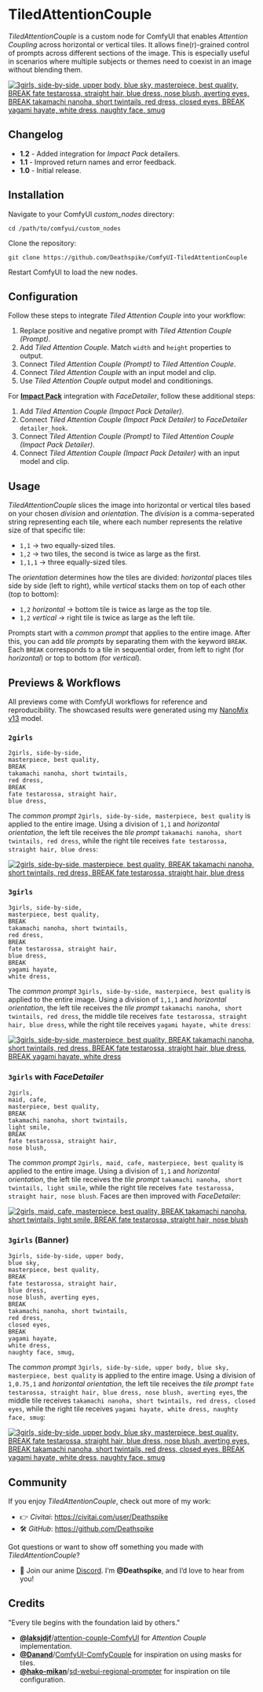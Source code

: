 # TiledAttentionCouple

_TiledAttentionCouple_ is a custom node for ComfyUI that enables _Attention Coupling_ across horizontal or vertical tiles. It allows fine(r)-grained control of prompts across different sections of the image. This is especially useful in scenarios where multiple subjects or themes need to coexist in an image without blending them.

[![3girls, side-by-side, upper body, blue sky, masterpiece, best quality, BREAK fate testarossa, straight hair, blue dress, nose blush, averting eyes, BREAK takamachi nanoha, short twintails, red dress, closed eyes, BREAK yagami hayate, white dress, naughty face, smug](previews/banner.png)](workflows/banner.json)

## Changelog

- **1.2** - Added integration for _Impact Pack_ detailers.
- **1.1** - Improved return names and error feedback.
- **1.0** - Initial release.

## Installation

Navigate to your ComfyUI _custom_nodes_ directory:

    cd /path/to/comfyui/custom_nodes

Clone the repository:

    git clone https://github.com/Deathspike/ComfyUI-TiledAttentionCouple

Restart ComfyUI to load the new nodes.

## Configuration

Follow these steps to integrate _Tiled Attention Couple_ into your workflow:

1. Replace positive and negative prompt with _Tiled Attention Couple (Prompt)_.
2. Add _Tiled Attention Couple_. Match `width` and `height` properties to output.
3. Connect _Tiled Attention Couple (Prompt)_ to _Tiled Attention Couple_.
4. Connect _Tiled Attention Couple_ with an input model and clip.
5. Use _Tiled Attention Couple_ output model and conditionings.

For [**Impact Pack**](https://github.com/ltdrdata/ComfyUI-Impact-Pack) integration with _FaceDetailer_, follow these additional steps:

1. Add _Tiled Attention Couple (Impact Pack Detailer)_.
2. Connect _Tiled Attention Couple (Impact Pack Detailer)_ to _FaceDetailer_ `detailer_hook`.
3. Connect _Tiled Attention Couple (Prompt)_ to _Tiled Attention Couple (Impact Pack Detailer)_.
4. Connect _Tiled Attention Couple (Impact Pack Detailer)_ with an input model and clip.

## Usage

_TiledAttentionCouple_ slices the image into horizontal or vertical tiles based on your chosen _division_ and _orientation_. The _division_ is a comma-seperated string representing each tile, where each number represents the relative size of that specific tile:

* `1,1` → two equally-sized tiles.
* `1,2` → two tiles, the second is twice as large as the first.
* `1,1,1` → three equally-sized tiles.

The _orientation_ determines how the tiles are divided: _horizontal_ places tiles side by side (left to right), while _vertical_ stacks them on top of each other (top to bottom):

* `1,2` _horizontal_ → bottom tile is twice as large as the top tile.
* `1,2` _vertical_ → right tile is twice as large as the left tile.

Prompts start with a _common prompt_ that applies to the entire image. After this, you can add _tile prompts_ by separating them with the keyword `BREAK`. Each `BREAK` corresponds to a tile in sequential order, from left to right (for _horizontal_) or top to bottom (for _vertical_).

## Previews & Workflows

All previews come with ComfyUI workflows for reference and reproducibility. The showcased results were generated using my [NanoMix v13](https://civitai.com/models/932505/nanomix-multiverse-remix?modelVersionId=1765702) model.

### `2girls`

    2girls, side-by-side,
    masterpiece, best quality,
    BREAK
    takamachi nanoha, short twintails, 
    red dress,
    BREAK
    fate testarossa, straight hair, 
    blue dress,

The _common prompt_ `2girls, side-by-side, masterpiece, best quality` is applied to the entire image. Using a division of `1,1` and _horizontal orientation_, the left tile receives the _tile prompt_ `takamachi nanoha, short twintails, red dress`, while the right tile receives `fate testarossa, straight hair, blue dress`:

[![2girls, side-by-side, masterpiece, best quality, BREAK takamachi nanoha, short twintails, red dress, BREAK fate testarossa, straight hair, blue dress](previews/nanoha-fate.png)](workflows/nanoha-fate.json)

### `3girls`

    3girls, side-by-side,
    masterpiece, best quality,
    BREAK
    takamachi nanoha, short twintails, 
    red dress,
    BREAK
    fate testarossa, straight hair, 
    blue dress,
    BREAK
    yagami hayate, 
    white dress, 

The _common prompt_ `3girls, side-by-side, masterpiece, best quality` is applied to the entire image. Using a division of `1,1,1` and _horizontal orientation_, the left tile receives the _tile prompt_ `takamachi nanoha, short twintails, red dress`, the middle tile receives `fate testarossa, straight hair, blue dress`, while the right tile receives `yagami hayate, white dress`:

[![3girls, side-by-side, masterpiece, best quality, BREAK takamachi nanoha, short twintails, red dress, BREAK fate testarossa, straight hair, blue dress, BREAK yagami hayate, white dress](previews/nanoha-fate-hayate.png)](workflows/nanoha-fate-hayate.json)

### `3girls` with _FaceDetailer_

    2girls,
    maid, cafe,
    masterpiece, best quality,
    BREAK
    takamachi nanoha, short twintails, 
    light smile,
    BREAK
    fate testarossa, straight hair, 
    nose blush, 

The _common prompt_ `2girls, maid, cafe, masterpiece, best quality` is applied to the entire image. Using a division of `1,1` and _horizontal orientation_, the left tile receives the _tile prompt_ `takamachi nanoha, short twintails, light smile`, while the right tile receives `fate testarossa, straight hair, nose blush`. Faces are then improved with _FaceDetailer_:

[![2girls, maid, cafe, masterpiece, best quality, BREAK takamachi nanoha, short twintails, light smile, BREAK fate testarossa, straight hair, nose blush](previews/integrations/impact_pack/face-detailer.png)](workflows/integrations/impact_pack/face-detailer.json)

### `3girls` (Banner)

    3girls, side-by-side, upper body, 
    blue sky, 
    masterpiece, best quality,
    BREAK
    fate testarossa, straight hair, 
    blue dress,
    nose blush, averting eyes, 
    BREAK
    takamachi nanoha, short twintails, 
    red dress,
    closed eyes, 
    BREAK
    yagami hayate, 
    white dress, 
    naughty face, smug,

The _common prompt_ `3girls, side-by-side, upper body, blue sky, masterpiece, best quality` is applied to the entire image. Using a division of `1,0.75,1` and _horizontal orientation_, the left tile receives the _tile prompt_ `fate testarossa, straight hair, blue dress, nose blush, averting eyes`, the middle tile receives `takamachi nanoha, short twintails, red dress, closed eyes`, while the right tile receives `yagami hayate, white dress, naughty face, smug`:

[![3girls, side-by-side, upper body, blue sky, masterpiece, best quality, BREAK fate testarossa, straight hair, blue dress, nose blush, averting eyes, BREAK takamachi nanoha, short twintails, red dress, closed eyes, BREAK yagami hayate, white dress, naughty face, smug](previews/banner.png)](workflows/banner.json)

## Community

If you enjoy _TiledAttentionCouple_, check out more of my work:

* 👉 _Civitai_: https://civitai.com/user/Deathspike
* 🛠️ _GitHub_: https://github.com/Deathspike

Got questions or want to show off something you made with _TiledAttentionCouple_?

* 💬 Join our anime [Discord](https://discord.gg/zSR5FcYWWE). I’m **@Deathspike**, and I’d love to hear from you!

## Credits

"Every tile begins with the foundation laid by others."

* [**@laksjdjf**](https://github.com/laksjdjf)/[attention-couple-ComfyUI](https://github.com/laksjdjf/attention-couple-ComfyUI) for _Attention Couple_ implementation.
* [**@Danand**](https://github.com/Danand)/[ComfyUI-ComfyCouple](https://github.com/Danand/ComfyUI-ComfyCouple) for inspiration on using masks for tiles.
* [**@hako-mikan**](https://github.com/hako-mikan)/[sd-webui-regional-prompter](https://github.com/hako-mikan/sd-webui-regional-prompter) for inspiration on tile configuration.

